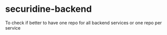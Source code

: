 # securidine-backend
To check if better to have one repo for all backend services or one repo per service
